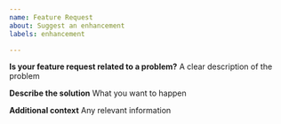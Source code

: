 ```yaml
---
name: Feature Request
about: Suggest an enhancement
labels: enhancement

---
```

**Is your feature request related to a problem?**
A clear description of the problem

**Describe the solution**
What you want to happen

**Additional context**
Any relevant information
